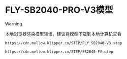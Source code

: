 # FLY-SB2040-PRO-V3模型

>[!WARNING]
>
>本地浏览器渲染模型较慢，建议将模型下载到本地计算机查看

```3dmodel
https://cdn.mellow.klipper.cn/STEP/FLY_SB2040-V3.step
```

```3dmodel
https://cdn.mellow.klipper.cn/STEP/SB2040-FV.step
```

